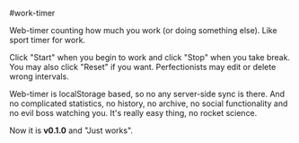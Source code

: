 #work-timer

Web-timer counting how much you work (or doing something else). Like sport timer for work.

Click "Start" when you begin to work and click "Stop" when you take break. You may also click "Reset" if you want. Perfectionists may edit or delete wrong intervals.

Web-timer is localStorage based, so no any server-side sync is there. And no complicated statistics, no history, no archive, no social functionality and no evil boss watching you. It's really easy thing, no rocket science.

Now it is __v0.1.0__ and "Just works".